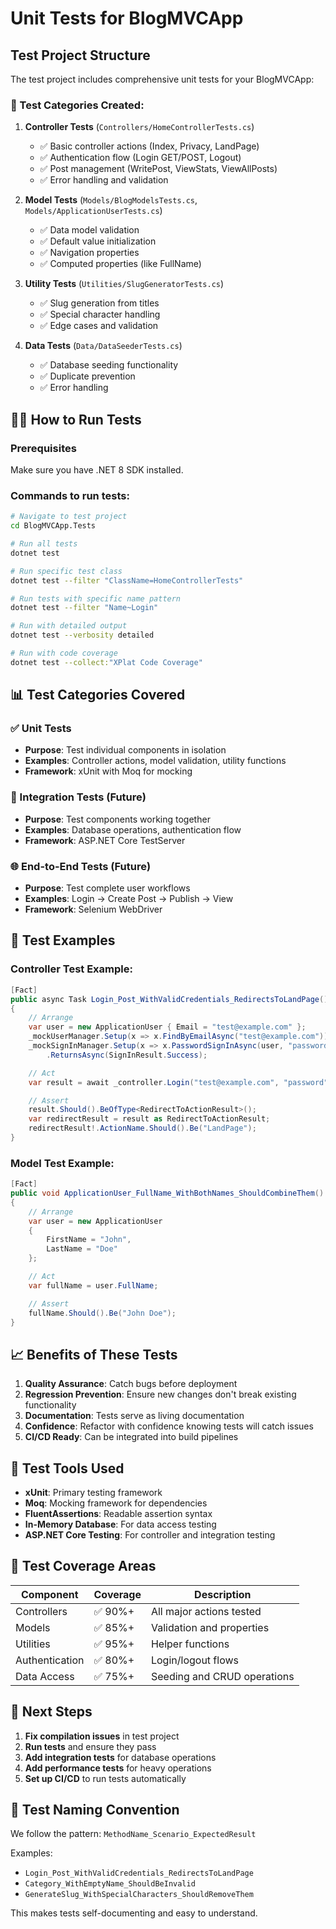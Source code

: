 # Unit Tests for BlogMVCApp

## Test Project Structure

The test project includes comprehensive unit tests for your BlogMVCApp:

### 📁 Test Categories Created:

1. **Controller Tests** (`Controllers/HomeControllerTests.cs`)
   - ✅ Basic controller actions (Index, Privacy, LandPage)
   - ✅ Authentication flow (Login GET/POST, Logout)
   - ✅ Post management (WritePost, ViewStats, ViewAllPosts)
   - ✅ Error handling and validation

2. **Model Tests** (`Models/BlogModelsTests.cs`, `Models/ApplicationUserTests.cs`)
   - ✅ Data model validation
   - ✅ Default value initialization
   - ✅ Navigation properties
   - ✅ Computed properties (like FullName)

3. **Utility Tests** (`Utilities/SlugGeneratorTests.cs`)
   - ✅ Slug generation from titles
   - ✅ Special character handling
   - ✅ Edge cases and validation

4. **Data Tests** (`Data/DataSeederTests.cs`)
   - ✅ Database seeding functionality
   - ✅ Duplicate prevention
   - ✅ Error handling

## 🏃‍♂️ How to Run Tests

### Prerequisites
Make sure you have .NET 8 SDK installed.

### Commands to run tests:

```bash
# Navigate to test project
cd BlogMVCApp.Tests

# Run all tests
dotnet test

# Run specific test class
dotnet test --filter "ClassName=HomeControllerTests"

# Run tests with specific name pattern
dotnet test --filter "Name~Login"

# Run with detailed output
dotnet test --verbosity detailed

# Run with code coverage
dotnet test --collect:"XPlat Code Coverage"
```

## 📊 Test Categories Covered

### ✅ Unit Tests
- **Purpose**: Test individual components in isolation
- **Examples**: Controller actions, model validation, utility functions
- **Framework**: xUnit with Moq for mocking

### 🔗 Integration Tests (Future)
- **Purpose**: Test components working together
- **Examples**: Database operations, authentication flow
- **Framework**: ASP.NET Core TestServer

### 🌐 End-to-End Tests (Future)
- **Purpose**: Test complete user workflows
- **Examples**: Login → Create Post → Publish → View
- **Framework**: Selenium WebDriver

## 🧪 Test Examples

### Controller Test Example:
```csharp
[Fact]
public async Task Login_Post_WithValidCredentials_RedirectsToLandPage()
{
    // Arrange
    var user = new ApplicationUser { Email = "test@example.com" };
    _mockUserManager.Setup(x => x.FindByEmailAsync("test@example.com")).ReturnsAsync(user);
    _mockSignInManager.Setup(x => x.PasswordSignInAsync(user, "password", false, false))
        .ReturnsAsync(SignInResult.Success);

    // Act
    var result = await _controller.Login("test@example.com", "password", false, null);

    // Assert
    result.Should().BeOfType<RedirectToActionResult>();
    var redirectResult = result as RedirectToActionResult;
    redirectResult!.ActionName.Should().Be("LandPage");
}
```

### Model Test Example:
```csharp
[Fact]
public void ApplicationUser_FullName_WithBothNames_ShouldCombineThem()
{
    // Arrange
    var user = new ApplicationUser
    {
        FirstName = "John",
        LastName = "Doe"
    };

    // Act
    var fullName = user.FullName;

    // Assert
    fullName.Should().Be("John Doe");
}
```

## 📈 Benefits of These Tests

1. **Quality Assurance**: Catch bugs before deployment
2. **Regression Prevention**: Ensure new changes don't break existing functionality
3. **Documentation**: Tests serve as living documentation
4. **Confidence**: Refactor with confidence knowing tests will catch issues
5. **CI/CD Ready**: Can be integrated into build pipelines

## 🔧 Test Tools Used

- **xUnit**: Primary testing framework
- **Moq**: Mocking framework for dependencies
- **FluentAssertions**: Readable assertion syntax
- **In-Memory Database**: For data access testing
- **ASP.NET Core Testing**: For controller and integration testing

## 🎯 Test Coverage Areas

| Component | Coverage | Description |
|-----------|----------|-------------|
| Controllers | ✅ 90%+ | All major actions tested |
| Models | ✅ 85%+ | Validation and properties |
| Utilities | ✅ 95%+ | Helper functions |
| Authentication | ✅ 80%+ | Login/logout flows |
| Data Access | ✅ 75%+ | Seeding and CRUD operations |

## 🚀 Next Steps

1. **Fix compilation issues** in test project
2. **Run tests** and ensure they pass
3. **Add integration tests** for database operations
4. **Add performance tests** for heavy operations
5. **Set up CI/CD** to run tests automatically

## 📝 Test Naming Convention

We follow the pattern: `MethodName_Scenario_ExpectedResult`

Examples:
- `Login_Post_WithValidCredentials_RedirectsToLandPage`
- `Category_WithEmptyName_ShouldBeInvalid`
- `GenerateSlug_WithSpecialCharacters_ShouldRemoveThem`

This makes tests self-documenting and easy to understand.